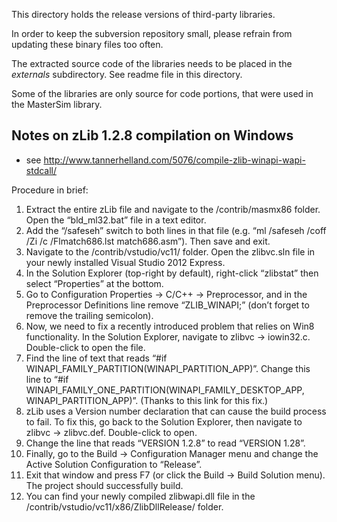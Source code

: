 This directory holds the release versions of third-party libraries.

In order to keep the subversion repository small, please refrain from
updating these binary files too often.

The extracted source code of the libraries needs to be placed in
the *externals* subdirectory. See readme file in this directory.

Some of the libraries are only source for code portions, that were used
in the MasterSim library.


Notes on zLib 1.2.8 compilation on Windows
------------------------------------------

* see http://www.tannerhelland.com/5076/compile-zlib-winapi-wapi-stdcall/

Procedure in brief:


1.    Extract the entire zLib file and navigate to the /contrib/masmx86 folder. Open the “bld_ml32.bat” file in a text editor.
2.    Add the “/safeseh” switch to both lines in that file (e.g. “ml /safeseh /coff /Zi /c /Flmatch686.lst match686.asm”). Then save and exit.
3.    Navigate to the /contrib/vstudio/vc11/ folder. Open the zlibvc.sln file in your newly installed Visual Studio 2012 Express.
4.    In the Solution Explorer (top-right by default), right-click “zlibstat” then select “Properties” at the bottom.
5.    Go to Configuration Properties -> C/C++ -> Preprocessor, and in the Preprocessor Definitions line remove “ZLIB_WINAPI;” (don’t forget to remove the trailing semicolon).
6.    Now, we need to fix a recently introduced problem that relies on Win8 functionality. In the Solution Explorer, navigate to zlibvc -> iowin32.c. Double-click to open the file.
7.    Find the line of text that reads “#if WINAPI_FAMILY_PARTITION(WINAPI_PARTITION_APP)”. Change this line to “#if WINAPI_FAMILY_ONE_PARTITION(WINAPI_FAMILY_DESKTOP_APP, WINAPI_PARTITION_APP)”. (Thanks to this link for this fix.)
8.    zLib uses a Version number declaration that can cause the build process to fail. To fix this, go back to the Solution Explorer, then navigate to zlibvc -> zlibvc.def. Double-click to open.
9.    Change the line that reads “VERSION 1.2.8” to read “VERSION 1.28”.
10.   Finally, go to the Build -> Configuration Manager menu and change the Active Solution Configuration to “Release”.
11.   Exit that window and press F7 (or click the Build -> Build Solution menu). The project should successfully build.
12.   You can find your newly compiled zlibwapi.dll file in the /contrib/vstudio/vc11/x86/ZlibDllRelease/ folder.
